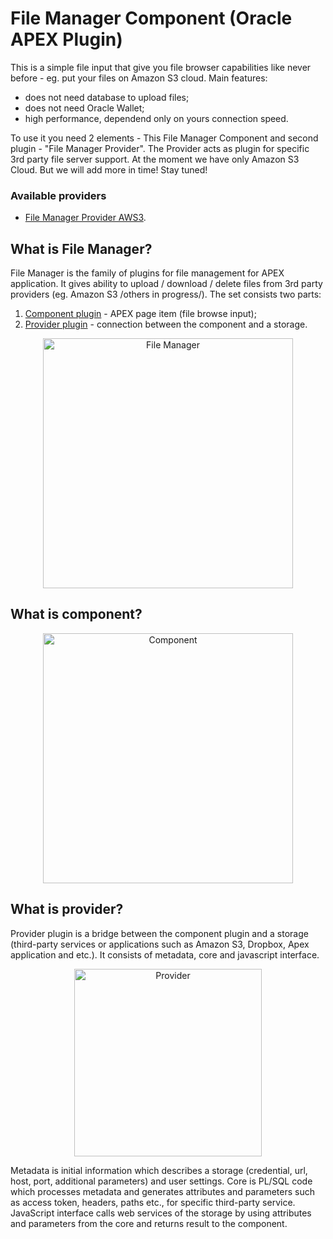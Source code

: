 # File Manager Component  (Oracle APEX Plugin)
This is a simple file input that give you file browser capabilities like never before - eg. put your files on Amazon S3 cloud. 
Main features: 
* does not need database to upload files; 
* does not need Oracle Wallet; 
* high performance, dependend only on yours connection speed.

To use it you need 2 elements - This File Manager Component and second plugin - "File Manager Provider". The Provider acts as plugin for specific 3rd party file server support. At the moment we have only Amazon S3 Cloud. But we will add more in time! Stay tuned!
### Available providers
* [File Manager Provider AWS3](#).

## What is File Manager?
File Manager is the family of plugins for file management for APEX application. It gives ability to upload / download / delete files from 3rd party providers (eg. Amazon S3 /others in progress/). 
The set consists two parts: 
1. [Component plugin](#what-is-component) - APEX page item (file browse input);
2. [Provider plugin](#what-is-provider) - connection between the component and a storage.
<p align="center">
<img src="http://apexfilesdir.s3.eu-west-1.amazonaws.com/apexutil/FMschema1.png" alt="File Manager" width="400px">
</p>

## What is component?
<p align="center">
<img src="http://apexfilesdir.s3.eu-west-1.amazonaws.com/apexutil/FMschema2.png" alt="Component" width="400px">
</p>

## What is provider?
Provider plugin is a bridge between the component plugin and a storage (third-party services or applications such as Amazon S3, Dropbox, Apex application and etc.). It consists of metadata, core and javascript interface.
<p align="center">
<img src="https://apexfilesdir.s3.eu-west-1.amazonaws.com/apexutil/FileManagerPluginSchema.png" alt="Provider" width="300px">
</p>
Metadata is initial information which describes a storage (credential, url, host, port, additional parameters) and user settings. Core is PL/SQL code which processes metadata and generates attributes and parameters such as access token, headers, paths etc., for specific third-party service. JavaScript interface calls web services of the storage by using attributes and parameters from the core and returns result to the component.

